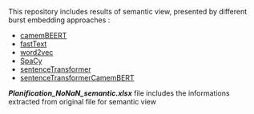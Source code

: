 This repository includes results of semantic view, presented by different burst embedding approaches :

- <a href="./camemBEERT/">camemBEERT</a>
- <a href="./fastText/">fastText</a>
- <a href="./word2vec/">word2vec</a>
- <a href="./SpaCy/">SpaCy</a>
- <a href="./sentenceTransformer/">sentenceTransformer</a>
- <a href="./sentenceTransformerCamemBERT/">sentenceTransformerCamemBERT</a>

**_Planification_NoNaN_semantic.xlsx_** file includes the informations extracted from original file for semantic view
